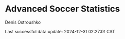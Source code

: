 # Advanced Soccer Statistics
Denis Ostroushko

<!-- gfm -->

Last successful data update: 2024-12-31 02:27:01 CST
